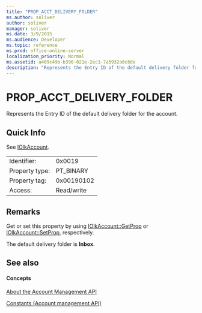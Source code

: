 ```yaml
---
title: "PROP_ACCT_DELIVERY_FOLDER"
ms.author: soliver
author: soliver
manager: soliver
ms.date: 3/9/2015
ms.audience: Developer
ms.topic: reference
ms.prod: office-online-server
localization_priority: Normal
ms.assetid: a409c49b-b390-021e-2ec1-7a5932a0c8de
description: "Represents the Entry ID of the default delivery folder for the account."
---
```


# PROP_ACCT_DELIVERY_FOLDER

Represents the Entry ID of the default delivery folder for the account.
  
## Quick Info

See [IOlkAccount](iolkaccount.md).
  
|||
|:-----|:-----|
|Identifier:  <br/> |0x0019  <br/> |
|Property type:  <br/> |PT_BINARY  <br/> |
|Property tag:  <br/> |0x00190102  <br/> |
|Access:  <br/> |Read/write  <br/> |
   
## Remarks

Get or set this property by using [IOlkAccount::GetProp](iolkaccount-getprop.md) or [IOlkAccount::SetProp](iolkaccount-setprop.md), respectively.
  
The default delivery folder is **Inbox**.
  
## See also

#### Concepts

[About the Account Management API](about-the-account-management-api.md)
  
[Constants (Account management API)](constants-account-management-api.md)

